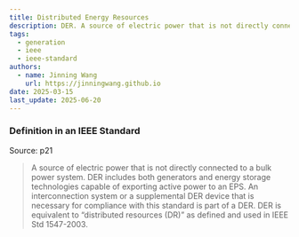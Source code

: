 ```yaml
---
title: Distributed Energy Resources
description: DER. A source of electric power that is not directly connected to a bulk power system.
tags:
  - generation
  - ieee
  - ieee-standard
authors:
  - name: Jinning Wang
    url: https://jinningwang.github.io
date: 2025-03-15
last_update: 2025-06-20
---
```


### Definition in an IEEE Standard

Source: <d-cite key="ieee2018std1547"></d-cite> p21

> A source of electric power that is not directly connected to a bulk power system. DER includes both generators and energy storage technologies capable of exporting active power to an EPS. An interconnection system or a supplemental DER device that is necessary for compliance with this standard is part of a DER. DER is equivalent to “distributed resources (DR)” as defined and used in IEEE Std 1547-2003.
